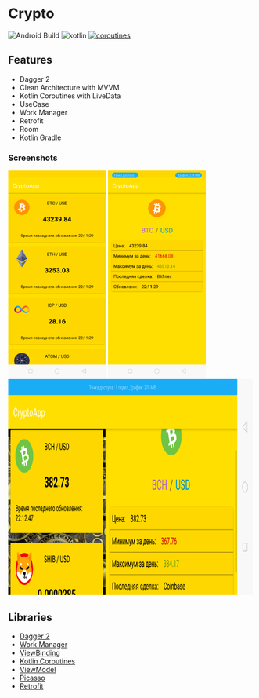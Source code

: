 # Crypto

![Android Build](https://github.com/Ezike/Baking-App-Kotlin/workflows/Android%20Build/badge.svg) ![kotlin](https://img.shields.io/badge/Kotlin-1.4.xx-blue) [![coroutines](https://img.shields.io/badge/Kotlin-Coroutines-orange)](https://developer.android.com/kotlin/coroutines)


## Features
* Dagger 2
* Clean Architecture with MVVM 
* Kotlin Coroutines with LiveData
* UseCase
* Work Manager
* Retrofit
* Room
* Kotlin Gradle

### Screenshots
<img src="https://github.com/e444er/Crypto/blob/master/app/libs/Screenone.png" width="200" /> <img src="https://github.com/e444er/Crypto/blob/master/app/libs/Screen2.png" width="200" /> <img src="https://github.com/e444er/Crypto/blob/master/app/libs/Screen3.png" width="500" height="440" />

## Libraries
*   [Dagger 2](https://dagger.dev/hilt)
*   [Work Manager](https://github.com/androidbroadcast/ViewBindingPropertyDelegate)
*   [ViewBinding](https://github.com/androidbroadcast/ViewBindingPropertyDelegate)
*   [Kotlin Coroutines](https://github.com/Kotlin/kotlinx.coroutines)
*   [ViewModel](https://developer.android.com/topic/libraries/architecture/viewmodel)
*   [Picasso](https://github.com/bumptech/glide)
*   [Retrofit](https://square.github.io/retrofit/)

